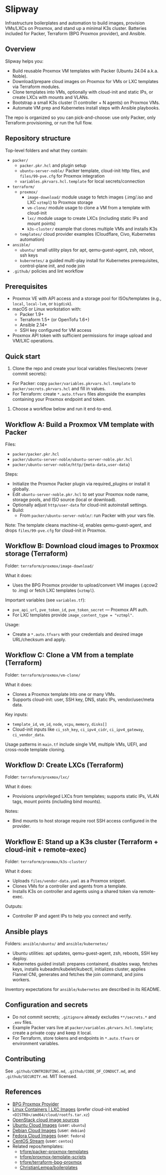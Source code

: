 # Slipway

Infrastructure boilerplates and automation to build images, provision VMs/LXCs on Proxmox, and stand up a minimal K3s cluster. Batteries included for Packer, Terraform (BPG Proxmox provider), and Ansible.

## Overview

Slipway helps you:

- Build reusable Proxmox VM templates with Packer (Ubuntu 24.04 a.k.a. Noble).
- Download/prepare cloud images on Proxmox for VMs or LXC templates via Terraform modules.
- Clone templates into VMs, optionally with cloud-init and static IPs, or create LXCs with mounts and VLANs.
- Bootstrap a small K3s cluster (1 controller + N agents) on Proxmox VMs.
- Automate VM prep and Kubernetes install steps with Ansible playbooks.

The repo is organized so you can pick-and-choose: use only Packer, only Terraform provisioning, or run the full flow.

## Repository structure

Top-level folders and what they contain:

- `packer/`
  - `packer.pkr.hcl` and plugin setup
  - `ubuntu-server-noble/` Packer template, cloud-init http files, and `files/99-pve.cfg` for Proxmox integration
  - `variables.pkrvars.hcl.template` for local secrets/connection
- `terraform/`
  - `proxmox/`
    - `image-download/` module usage to fetch images (.img/.iso and LXC `vztmpl`) to Proxmox storage
    - `vm-clone/` module usage to clone a VM from a template with cloud-init
    - `lxc/` module usage to create LXCs (including static IPs and mount points)
    - `k3s-cluster/` example that clones multiple VMs and installs K3s
  - `templates/` cloud provider examples (Cloudflare, Civo, Kubernetes automation)
- `ansible/`
  - `ubuntu/` small utility plays for apt, qemu-guest-agent, zsh, reboot, ssh keys
  - `kubernetes/` a guided multi-play install for Kubernetes prerequisites, control-plane init, and node join
- `.github/` policies and lint workflow

## Prerequisites

- Proxmox VE with API access and a storage pool for ISOs/templates (e.g., `local`, `local-lvm`, or `bigdisk`).
- macOS or Linux workstation with:
  - Packer 1.9+
  - Terraform 1.5+ (or OpenTofu 1.6+)
  - Ansible 2.14+
  - SSH key configured for VM access
- Proxmox API token with sufficient permissions for image upload and VM/LXC operations.

## Quick start

1. Clone the repo and create your local variables files/secrets (never commit secrets):

- For Packer: copy `packer/variables.pkrvars.hcl.template` to `packer/secrets.pkrvars.hcl` and fill in values.
- For Terraform: create `*.auto.tfvars` files alongside the examples containing your Proxmox endpoint and token.

1. Choose a workflow below and run it end-to-end.

## Workflow A: Build a Proxmox VM template with Packer

Files:

- `packer/packer.pkr.hcl`
- `packer/ubuntu-server-noble/ubuntu-server-noble.pkr.hcl`
- `packer/ubuntu-server-noble/http/{meta-data,user-data}`

Steps:

- Initialize the Proxmox Packer plugin via required_plugins or install it globally.
- Edit `ubuntu-server-noble.pkr.hcl` to set your Proxmox node name, storage pools, and ISO source (local or download).
- Optionally adjust `http/user-data` for cloud-init autoinstall settings.
- Build:
  - From `packer/ubuntu-server-noble/`: run Packer with your vars file.

Note: The template cleans machine-id, enables qemu-guest-agent, and drops `files/99-pve.cfg` for cloud-init in Proxmox.

## Workflow B: Download cloud images to Proxmox storage (Terraform)

Folder: `terraform/proxmox/image-download/`

What it does:

- Uses the BPG Proxmox provider to upload/convert VM images (.qcow2 to .img) or fetch LXC templates (`vztmpl`).

Important variables (see `variables.tf`):

- `pve_api_url`, `pve_token_id`, `pve_token_secret` — Proxmox API auth.
- For LXC templates provide `image_content_type = "vztmpl"`.

Usage:

- Create a `*.auto.tfvars` with your credentials and desired image URL/checksum and apply.

## Workflow C: Clone a VM from a template (Terraform)

Folder: `terraform/proxmox/vm-clone/`

What it does:

- Clones a Proxmox template into one or many VMs.
- Supports cloud-init: user, SSH key, DNS, static IPs, vendor/user/meta data.

Key inputs:

- `template_id`, `vm_id`, `node`, `vcpu`, `memory`, `disks[]`
- Cloud-init inputs like `ci_ssh_key`, `ci_ipv4_cidr`, `ci_ipv4_gateway`, `ci_vendor_data`.

Usage patterns in `main.tf` include single VM, multiple VMs, UEFI, and cross-node template cloning.

## Workflow D: Create LXCs (Terraform)

Folder: `terraform/proxmox/lxc/`

What it does:

- Provisions unprivileged LXCs from templates; supports static IPs, VLAN tags, mount points (including bind mounts).

Notes:

- Bind mounts to host storage require root SSH access configured in the provider.

## Workflow E: Stand up a K3s cluster (Terraform + cloud-init + remote-exec)

Folder: `terraform/proxmox/k3s-cluster/`

What it does:

- Uploads `files/vendor-data.yaml` as a Proxmox snippet.
- Clones VMs for a controller and agents from a template.
- Installs K3s on controller and agents using a shared token via remote-exec.

Outputs:

- Controller IP and agent IPs to help you connect and verify.

## Ansible plays

Folders: `ansible/ubuntu/` and `ansible/kubernetes/`

- Ubuntu utilities: apt updates, qemu-guest-agent, zsh, reboots, SSH key deploy.
- Kubernetes guided install: prepares containerd, disables swap, fetches keys, installs kubeadm/kubelet/kubectl, initializes cluster, applies Flannel CNI, generates and fetches the join command, and joins workers.

Inventory expectations for `ansible/kubernetes` are described in its README.

## Configuration and secrets

- Do not commit secrets; `.gitignore` already excludes `**/secrets.*` and `.env` files.
- Example Packer vars live at `packer/variables.pkrvars.hcl.template`; create a private copy and keep it local.
- For Terraform, store tokens and endpoints in `*.auto.tfvars` or environment variables.

## Contributing

See `.github/CONTRIBUTING.md`, `.github/CODE_OF_CONDUCT.md`, and `.github/SECURITY.md`. MIT licensed.

## References

- [BPG Proxmox Provider](https://github.com/bpg/terraform-provider-proxmox)
- [Linux Containers | LXC Images](https://images.linuxcontainers.org/images/) (prefer cloud-init enabled `<DISTRO>/amd64/cloud/rootfs.tar.xz`)
- [OpenStack cloud image sources](https://docs.openstack.org/image-guide/obtain-images.html)
- [Ubuntu Cloud Images](https://cloud-images.ubuntu.com/releases/) (user: `ubuntu`)
- [Debian Cloud Images](https://cloud.debian.org/images/cloud/) (user: `debian`)
- [Fedora Cloud Images](https://fedoraproject.org/cloud/download) (user: `fedora`)
- [CentOS Stream](https://cloud.centos.org/) (user: `centos`)
- Related repos/templates:
  - [trfore/packer-proxmox-templates](https://github.com/trfore/packer-proxmox-templates)
  - [trfore/proxmox-template-scripts](https://github.com/trfore/proxmox-template-scripts)
  - [trfore/terraform-bpg-proxmox](https://github.com/trfore/terraform-bpg-proxmox)
  - [ChristianLempa/boilerplates](https://github.com/ChristianLempa/boilerplates)

